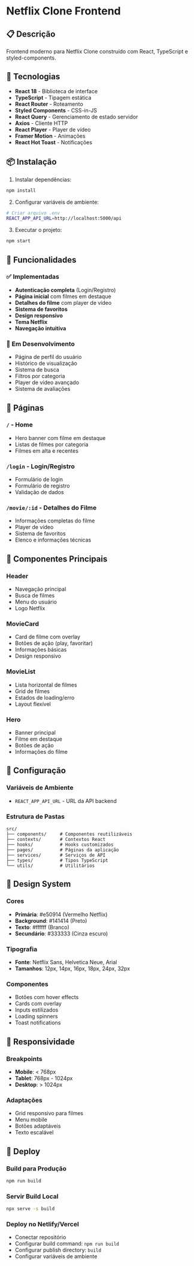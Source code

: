 # Netflix Clone Frontend

## 📋 Descrição
Frontend moderno para Netflix Clone construído com React, TypeScript e styled-components.

## 🚀 Tecnologias
- **React 18** - Biblioteca de interface
- **TypeScript** - Tipagem estática
- **React Router** - Roteamento
- **Styled Components** - CSS-in-JS
- **React Query** - Gerenciamento de estado servidor
- **Axios** - Cliente HTTP
- **React Player** - Player de vídeo
- **Framer Motion** - Animações
- **React Hot Toast** - Notificações

## 📦 Instalação

1. Instalar dependências:
```bash
npm install
```

2. Configurar variáveis de ambiente:
```bash
# Criar arquivo .env
REACT_APP_API_URL=http://localhost:5000/api
```

3. Executar o projeto:
```bash
npm start
```

## 🎨 Funcionalidades

### ✅ Implementadas
- **Autenticação completa** (Login/Registro)
- **Página inicial** com filmes em destaque
- **Detalhes do filme** com player de vídeo
- **Sistema de favoritos**
- **Design responsivo**
- **Tema Netflix**
- **Navegação intuitiva**

### 🔄 Em Desenvolvimento
- Página de perfil do usuário
- Histórico de visualização
- Sistema de busca
- Filtros por categoria
- Player de vídeo avançado
- Sistema de avaliações

## 📱 Páginas

### `/` - Home
- Hero banner com filme em destaque
- Listas de filmes por categoria
- Filmes em alta e recentes

### `/login` - Login/Registro
- Formulário de login
- Formulário de registro
- Validação de dados

### `/movie/:id` - Detalhes do Filme
- Informações completas do filme
- Player de vídeo
- Sistema de favoritos
- Elenco e informações técnicas

## 🎯 Componentes Principais

### Header
- Navegação principal
- Busca de filmes
- Menu do usuário
- Logo Netflix

### MovieCard
- Card de filme com overlay
- Botões de ação (play, favoritar)
- Informações básicas
- Design responsivo

### MovieList
- Lista horizontal de filmes
- Grid de filmes
- Estados de loading/erro
- Layout flexível

### Hero
- Banner principal
- Filme em destaque
- Botões de ação
- Informações do filme

## 🔧 Configuração

### Variáveis de Ambiente
- `REACT_APP_API_URL` - URL da API backend

### Estrutura de Pastas
```
src/
├── components/     # Componentes reutilizáveis
├── contexts/       # Contextos React
├── hooks/          # Hooks customizados
├── pages/          # Páginas da aplicação
├── services/       # Serviços de API
├── types/          # Tipos TypeScript
└── utils/          # Utilitários
```

## 🎨 Design System

### Cores
- **Primária**: #e50914 (Vermelho Netflix)
- **Background**: #141414 (Preto)
- **Texto**: #ffffff (Branco)
- **Secundário**: #333333 (Cinza escuro)

### Tipografia
- **Fonte**: Netflix Sans, Helvetica Neue, Arial
- **Tamanhos**: 12px, 14px, 16px, 18px, 24px, 32px

### Componentes
- Botões com hover effects
- Cards com overlay
- Inputs estilizados
- Loading spinners
- Toast notifications

## 📱 Responsividade

### Breakpoints
- **Mobile**: < 768px
- **Tablet**: 768px - 1024px
- **Desktop**: > 1024px

### Adaptações
- Grid responsivo para filmes
- Menu mobile
- Botões adaptáveis
- Texto escalável

## 🚀 Deploy

### Build para Produção
```bash
npm run build
```

### Servir Build Local
```bash
npx serve -s build
```

### Deploy no Netlify/Vercel
- Conectar repositório
- Configurar build command: `npm run build`
- Configurar publish directory: `build`
- Configurar variáveis de ambiente
